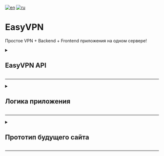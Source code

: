 [![en](https://img.shields.io/badge/lang-English%20%F0%9F%87%AC%F0%9F%87%A7-white)](README-EN.md)
[![ru](https://img.shields.io/badge/%D1%8F%D0%B7%D1%8B%D0%BA-%D0%A0%D1%83%D1%81%D1%81%D0%BA%D0%B8%D0%B9%20%F0%9F%87%B7%F0%9F%87%BA-white)](README.md)

# EasyVPN
Простое VPN + Backend + Frontend приложения на одном сервере!


<details>
	<summary><h2>EasyVPN API</h2></summary>

### Ошибки

#### Конечная точка ошибок
```http
{{host}}/error
```

#### Ответ ошибки
```http
400 Bad Request
``` 
```http
{
  "type": "https://tools.ietf.org/html/rfc7231#section-6.5.1",
  "title": "Invalid login or password",
  "status": 400,
  "traceId": "00-ddbb5dae1dcf8a772b1e236a7259f07e-e58fef179b5dd0fb-00",
  "errorCodes": [
    "Authentication.InvalidCredentials"
  ]
}
```

### Авторизация

##### Запрос регистрации
```http
POST {{host}}/auth/register
Content-Type: application/json
{
    "firstName": "Freak",
    "lastName": "Fister",
    "login": "F1st3K",
    "password": "fisty123"
}
```

##### Запрос входа
```http
POST {{host}}/auth/login
Content-Type: application/json

{
    "login": "F1st3K",
    "password": "fisty123"
}
```

##### Ответ авторизации
```http
200 OK
```
```http
{
    "id":"88755e3c-e106-4283-bf93-17965b1a"
    "firstName": "Freak",
    "lastName": "Fister",
    "login": "F1st3K",
    "token":"56be52...e3c7743d"
}
```

</details>

---



<details>
	<summary><h2>Логика приложения</h2></summary>

### Для всех
![Для всех](img/logicMap/anyone.jpg)

### Для авторизованых
![Для авторизованых](img/logicMap/any_auth.jpg)

### Для клиентов
![Для клиентов](img/logicMap/client.jpg)

### Для проверяющего оплату
![Для проверяющего оплату](img/logicMap/payment_reviewer.jpg)

### Для администраторов
![Для администраторов](img/logicMap/administrator.jpg)

</details>

---
<details>
	<summary><h2>Прототип будущего сайта</h2></summary>


### Главная страница
![Главная страница](img/prototype/main.jpg)

### Страница авторизации
![Страница авторизации](img/prototype/sign_in.jpg)

### Страница регистрации
![Страница регистрации](img/prototype/sign_up.jpg)

### Профиль обычного пользователя
![Профиль обычного пользователя](img/prototype/user_profile.jpg)

### Профиль администратора
![Профиль администратора](img/prototype/admin_profile.jpg)

### Страница заявок на подключение
![Страница заявок на подключение](img/prototype/connection_tickets.jpg)

### Страница заявок потдержки
![Страница заявок потдержки](img/prototype/support_tickets.jpg)

### Страница администрирования пользователей
![Страница администрирования пользователей](img/prototype/administrate_users.jpg)

</details>

-----------------------------------------------------